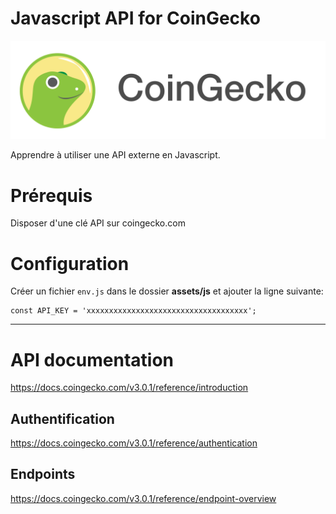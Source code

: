 # Javascript API for CoinGecko

![](readme_docs/77ef86d0.png)

Apprendre à utiliser une API externe en Javascript.

# Prérequis

Disposer d'une clé API sur coingecko.com

# Configuration

Créer un fichier `env.js` dans le dossier **assets/js** et ajouter la ligne suivante:

```env
const API_KEY = 'xxxxxxxxxxxxxxxxxxxxxxxxxxxxxxxxxxxx';
```

---

# API documentation

https://docs.coingecko.com/v3.0.1/reference/introduction

## Authentification

https://docs.coingecko.com/v3.0.1/reference/authentication

## Endpoints

https://docs.coingecko.com/v3.0.1/reference/endpoint-overview